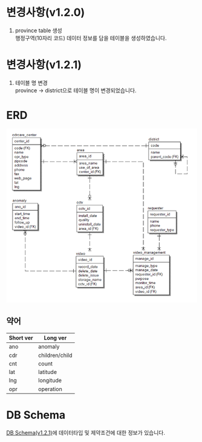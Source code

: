 # 변경사항(v1.2.0)

1. province table 생성  
  행정구역(10자리 코드) 데이터 정보를 담을 테이블을 생성하였습니다.   

# 변경사항(v1.2.1)

1. 테이블 명 변경  
  province -> district으로 테이블 명이 변경되었습니다.   

# ERD
![ERD(v1.2.1).png](./ERD(v1.2.1).png)

## 약어
|Short ver|Long ver|
|----|----|
|ano|anomaly|
|cdr|children/child|
|cnt|count|
|lat|latitude|
|lng|longitude|
|opr|operation|  
   
# DB Schema
[DB Schema(v1.2.1)](https://2021-spring-dsc-project-team.atlassian.net/wiki/spaces/KDK/pages/6029378/DB+v1.0.0, "confluence - db schema")에 데이터타입 및 제약조건에 대한 정보가 있습니다. 
